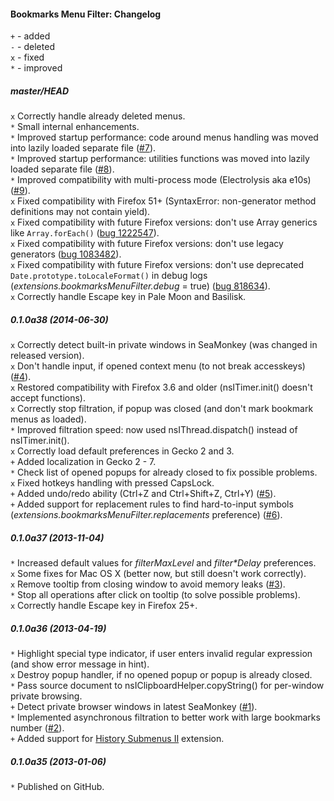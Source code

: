 ﻿#### Bookmarks Menu Filter: Changelog

`+` - added<br>
`-` - deleted<br>
`x` - fixed<br>
`*` - improved<br>

##### master/HEAD
`x` Correctly handle already deleted menus.<br>
`*` Small internal enhancements.<br>
`*` Improved startup performance: code around menus handling was moved into lazily loaded separate file (<a href="https://github.com/Infocatcher/Bookmarks_Menu_Filter/issues/7">#7</a>).<br>
`*` Improved startup performance: utilities functions was moved into lazily loaded separate file (<a href="https://github.com/Infocatcher/Bookmarks_Menu_Filter/issues/8">#8</a>).<br>
`*` Improved compatibility with multi-process mode (Electrolysis aka e10s) (<a href="https://github.com/Infocatcher/Bookmarks_Menu_Filter/issues/9">#9</a>).<br>
`x` Fixed compatibility with Firefox 51+ (SyntaxError: non-generator method definitions may not contain yield).<br>
`x` Fixed compatibility with future Firefox versions: don't use Array generics like `Array.forEach()` (<a href="https://bugzilla.mozilla.org/show_bug.cgi?id=1222547">bug 1222547</a>).<br>
`x` Fixed compatibility with future Firefox versions: don't use legacy generators (<a href="https://bugzilla.mozilla.org/show_bug.cgi?id=1083482">bug 1083482</a>).<br>
`x` Fixed compatibility with future Firefox versions: don't use deprecated `Date.prototype.toLocaleFormat()` in debug logs (<em>extensions.bookmarksMenuFilter.debug</em> = true) (<a href="https://bugzilla.mozilla.org/show_bug.cgi?id=818634">bug 818634</a>).<br>
`x` Correctly handle Escape key in Pale Moon and Basilisk.<br>

##### 0.1.0a38 (2014-06-30)
`x` Correctly detect built-in private windows in SeaMonkey (was changed in released version).<br>
`x` Don't handle input, if opened context menu (to not break accesskeys) (<a href="https://github.com/Infocatcher/Bookmarks_Menu_Filter/issues/4">#4</a>).<br>
`x` Restored compatibility with Firefox 3.6 and older (nsITimer.init() doesn't accept functions).<br>
`x` Correctly stop filtration, if popup was closed (and don't mark bookmark menus as loaded).<br>
`*` Improved filtration speed: now used nsIThread.dispatch() instead of nsITimer.init().<br>
`x` Correctly load default preferences in Gecko 2 and 3.<br>
`+` Added localization in Gecko 2 - 7.<br>
`*` Check list of opened popups for already closed to fix possible problems.<br>
`x` Fixed hotkeys handling with pressed CapsLock.<br>
`+` Added undo/redo ability (Ctrl+Z and Ctrl+Shift+Z, Ctrl+Y) (<a href="https://github.com/Infocatcher/Bookmarks_Menu_Filter/issues/5">#5</a>).<br>
`+` Added support for replacement rules to find hard-to-input symbols (<em>extensions.bookmarksMenuFilter.replacements</em> preference) (<a href="https://github.com/Infocatcher/Bookmarks_Menu_Filter/issues/6">#6</a>).<br>

##### 0.1.0a37 (2013-11-04)
`*` Increased default values for <em>filterMaxLevel</em> and <em>filter*Delay</em> preferences.<br>
`x` Some fixes for Mac OS X (better now, but still doesn't work correctly).<br>
`x` Remove tooltip from closing window to avoid memory leaks (<a href="https://github.com/Infocatcher/Bookmarks_Menu_Filter/issues/3">#3</a>).<br>
`*` Stop all operations after click on tooltip (to solve possible problems).<br>
`x` Correctly handle Escape key in Firefox 25+.<br>

##### 0.1.0a36 (2013-04-19)
`*` Highlight special type indicator, if user enters invalid regular expression (and show error message in hint).<br>
`x` Destroy popup handler, if no opened popup or popup is already closed.<br>
`*` Pass source document to nsIClipboardHelper.copyString() for per-window private browsing.<br>
`+` Detect private browser windows in latest SeaMonkey (<a href="https://github.com/Infocatcher/Bookmarks_Menu_Filter/issues/1">#1</a>).<br>
`*` Implemented asynchronous filtration to better work with large bookmarks number (<a href="https://github.com/Infocatcher/Bookmarks_Menu_Filter/issues/2">#2</a>).<br>
`+` Added support for <a href="https://addons.mozilla.org/addon/history-submenus-2/">History Submenus Ⅱ</a> extension.<br>

##### 0.1.0a35 (2013-01-06)
`*` Published on GitHub.<br>